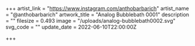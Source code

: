 +++
artist_link = "https://www.instagram.com/anthobarbarich"
artist_name = "@anthobarbarich"
artwork_title = "Analog Bubblebath 0001"
description = ""
filesize = 0.493
image = "/uploads/analog-bubblebath0002.svg"
svg_code = ""
update_date = 2022-06-10T22:00:00Z

+++
